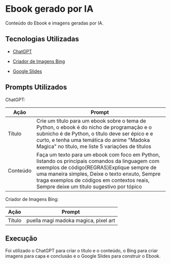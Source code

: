 # Ebook gerado por IA
Conteúdo do Ebook e imagens geradas por IA.

## Tecnologias Utilizadas
- [ChatGPT](https://chatgpt.com/)

- [Criador de Imagens Bing](https://www.bing.com/images/create?)

- [Google Slides](https://www.google.com/intl/pt-BR/slides/about/)

## Prompts Utilizados
ChatGPT:

| Ação  | Prompt |
| ------------- | ------------- |
| Título  | Crie um título para um ebook sobre o tema de Python, o ebook é do nicho de programação e o subnicho é de Python, o título deve ser épico e e curto, e tenha uma temática do anime "Madoka Magica" no título, me liste 5 variações de títulos |
| Conteúdo  | Faça um texto para um ebook com foco em Python, listando os principais comandos da linguagem com exemplos de código{REGRAS}Explique sempre de uma maneira simples, Deixe o texto enxuto, Sempre traga exemplos de códigos em contextos reais, Sempre deixe um titulo sugestivo por tópico |

Criador de Imagens Bing:

| Ação  | Prompt |
| ------------- | ------------- |
| Título  | puella magi madoka magica, pixel art |

## Execução
Foi utilizado o ChatGPT para criar o título e o conteúdo, o Bing para criar imagens para capa e conclusão e o Google Slides para construir o Ebook.
